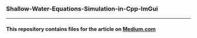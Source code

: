 ### Shallow-Water-Equations-Simulation-in-Cpp-ImGui
***
#### This repository contains files for the article on [Medium.com]()

